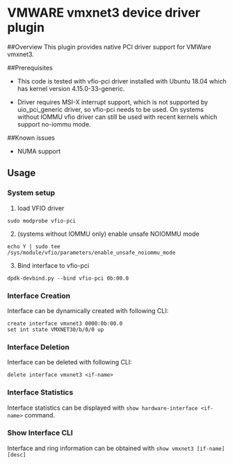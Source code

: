 # VMWARE vmxnet3 device driver plugin

##Overview
This plugin provides native PCI driver support for VMWare vmxnet3.

##Prerequisites
 * This code is tested with vfio-pci driver installed with Ubuntu 18.04 which
has kernel version 4.15.0-33-generic.

 * Driver requires MSI-X interrupt support, which is not supported by
uio_pci_generic driver, so vfio-pci needs to be used. On systems without IOMMU
vfio driver can still be used with recent kernels which support no-iommu mode.

##Known issues

* NUMA support

## Usage
### System setup

1. load VFIO driver
```
sudo modprobe vfio-pci
```

2. (systems without IOMMU only) enable unsafe NOIOMMU mode
```
echo Y | sudo tee /sys/module/vfio/parameters/enable_unsafe_noiommu_mode
```

3. Bind interface to vfio-pci
```
dpdk-devbind.py --bind vfio-pci 0b:00.0
```

### Interface Creation
Interface can be dynamically created with following CLI:
```
create interface vmxnet3 0000:0b:00.0
set int state VMXNET30/b/0/0 up
```

### Interface Deletion
Interface can be deleted with following CLI:
```
delete interface vmxnet3 <if-name>
```

### Interface Statistics
Interface statistics can be displayed with `show hardware-interface <if-name>`
command.

### Show Interface CLI
Interface and ring information can be obtained with
`show vmxnet3 [if-name] [desc]`
